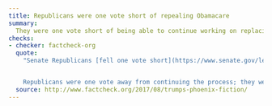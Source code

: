 ```yaml
---
title: Republicans were one vote short of repealing Obamacare
summary:
  They were one vote short of being able to continue working on replacing Obamacare, not actually replacing it.
checks:
- checker: factcheck-org
  quote:
    "Senate Republicans [fell one vote short](https://www.senate.gov/legislative/LIS/roll_call_lists/roll_call_vote_cfm.cfm?congress=115&session=1&vote=00179) of passing a bill that was seen as a placeholder — the so-called “skinny repeal” option, which could have then enabled the Senate and House to work on a final bill in a conference committee. In introducing the “skinny repeal” on July 27, Senate Majority Leader Mitch McConnell [said](https://www.congress.gov/crec/2017/07/27/CREC-2017-07-27-pt1-PgS4389.pdf): “Passing this legislation will allow us to work with our colleagues in the House toward a final bill that could go to the president, repeal Obamacare, and undo its damage.”


    Republicans were one vote away from continuing the process; they weren’t “one vote away from repealing” the law, as Trump claimed."
  source: http://www.factcheck.org/2017/08/trumps-phoenix-fiction/
---
```

